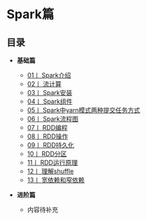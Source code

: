 # Spark篇

## 目录
   
-  **基础篇**
    - [01丨 Spark介绍 ](./Spark介绍.md)
    - [02丨 流计算 ](./流计算.md)
    - [03丨 Spark安装 ](./spark安装.md)
    - [04丨 Spark组件 ](./Spark组件.md)
    - [05丨 Spark中yarn模式两种提交任务方式 ](./Spark中yarn模式两种提交任务方式.md)
    - [06丨 Spark流程图 ](./Spark运行基本流程图.md)
    - [07丨 RDD编程 ](./RDD编程.md)
    - [08丨 RDD操作 ](./RDD操作.md)
    - [09丨 RDD持久化 ](./RDD持久化.md)
    - [10丨 RDD分区 ](./RDD分区.md)
    - [11丨 RDD运行原理 ](./RDD运行原理.md)
    - [12丨 理解shuffle ](./理解shuffle.md)
    - [13丨 宽依赖和窄依赖 ](./宽依赖和窄依赖.md)
   
    



-  **进阶篇**
   - 内容待补充